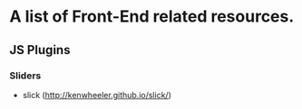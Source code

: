 # A list of Front-End related resources. #

## JS Plugins ##
### Sliders ###
- slick (http://kenwheeler.github.io/slick/)


